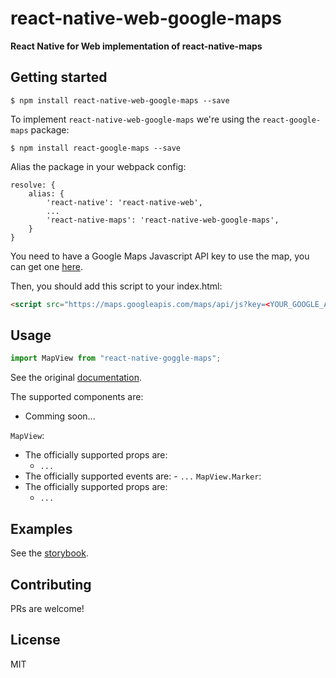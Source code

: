 # react-native-web-google-maps

**React Native for Web implementation of react-native-maps**

## Getting started

`$ npm install react-native-web-google-maps --save`

To implement `react-native-web-google-maps` we're using the `react-google-maps` package:

`$ npm install react-google-maps --save`

Alias the package in your webpack config:

```
resolve: {
    alias: {
        'react-native': 'react-native-web',
        ...
        'react-native-maps': 'react-native-web-google-maps',
    }
}
```

You need to have a Google Maps Javascript API key to use the map, you can get one [here](https://developers.google.com/maps/documentation/javascript/get-api-key).

Then, you should add this script to your index.html:

```html
<script src="https://maps.googleapis.com/maps/api/js?key=<YOUR_GOOGLE_API_KEY>"></script>
```

## Usage

```javascript
import MapView from "react-native-goggle-maps";
```

See the original [documentation](https://github.com/airbnb/react-native-maps).

The supported components are:

- Comming soon...

`MapView`:

- The officially supported props are:
  - `...`
- The officially supported events are: - `...`
  `MapView.Marker`:
- The officially supported props are:
  - `...`

## Examples

See the [storybook](https://kasajei.github.io/react-native-web-google-maps/storybook/index.html).

## Contributing

PRs are welcome!

## License
MIT